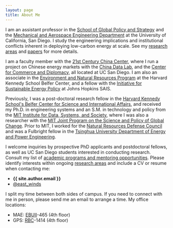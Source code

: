 ```yaml
---
layout: page
title: About Me
---
```



I am an assistant professor in the [School of Global Policy and Strategy](http://gps.ucsd.edu/) and the [Mechanical and Aerospace Engineering Department](http://maeweb.ucsd.edu/) at the University of California, San Diego. I study the engineering implications and institutional conflicts inherent in deploying low-carbon energy at scale. See my [research areas](/research/) and [papers](/papers/) for more details.

I am a faculty member with the [21st Century China Center][21ccc], where I run a project on Chinese energy markets with the [China Data Lab](cdl), and the [Center for Commerce and Diplomacy][ccd], all located at UC San Diego. I am also an associate in the [Environment and Natural Resources Program][enrp] at the Harvard Kennedy School Belfer Center, and a fellow with the [Initiative for Sustainable Energy Policy](http://sais-isep.org/) at Johns Hopkins SAIS.

Previously, I was a post-doctoral research fellow in the [Harvard Kennedy School's Belfer Center for Science and International Affairs][belfer], and received my Ph.D. in engineering systems and an S.M. in technology and policy from the [MIT Institute for Data, Systems, and Society](https://idss.mit.edu/), where I was also a researcher with the [MIT Joint Program on the Science and Policy of Global Change](http://globalchange.mit.edu). Prior to MIT, I worked for the [Natural Resources Defense Council](https://www.nrdc.org/) and was a Fulbright fellow in the [Tsinghua University Department of Energy and Power Engineering](http://www.te.tsinghua.edu.cn/publish/teen/index.html).

I welcome inquiries by prospective PhD applicants and postdoctoral fellows, as well as UC San Diego students interested in conducting research. Consult my list of  [academic programs and mentoring opportunities](/mentoring/). Please identify interests within ongoing [research areas](/research/) and include a CV or resume when contacting me:
- **{{ site.author.email }}**
- [@east_winds](http://twitter.com/east_winds)

I split my time between both sides of campus. If you need to connect with me in person, please send me an email to arrange a time. My office locations:
- MAE: [EBUII][ebuii]-465 (4th floor)
- GPS: [RBC][rbc]-1414 (4th floor)

[21ccc]: http://china.ucsd.edu/
[cdl]: http://chinadatalab.ucsd.edu/projects/
[ccd]: http://ccd.ucsd.edu/
[belfer]: https://www.belfercenter.org/
[enrp]: https://www.belfercenter.org/program/environment-and-natural-resources
[rbc]: https://maps.ucsd.edu/map/?id=1005#!m/237146
[ebuii]: https://maps.ucsd.edu/map/?id=1005#!m/246302
